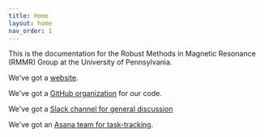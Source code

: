 ```yaml
---
title: Home
layout: home
nav_order: 1
---
```


This is the documentation for the Robust Methods in Magnetic Resonance (RMMR) Group at the University of Pennsylvania.

We've got a [website](https://www.rmmrgroup.org).

We've got a [GitHub organization](https://github.com/RMMR-Group) for our code.

We've got a [Slack channel for general discussion](slack://channel?team=T6U5ERXTQ&id=C01SVF9B94K)

We've got an [Asana team for task-tracking](https://app.asana.com/0/1200045121819252/overview).
